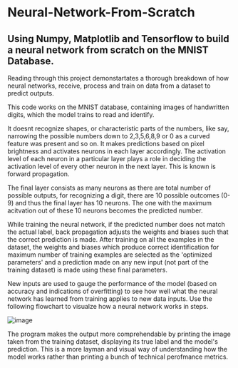 # Neural-Network-From-Scratch
## Using Numpy, Matplotlib and Tensorflow to build a neural network from scratch on the MNIST Database. 

Reading through this project demonstartates a thorough breakdown of how neural networks, receive, process and train on data from a dataset to predict outputs. 


This code works on the MNIST database, containing images of handwritten digits, which the model trains to read and identify. 


It doesnt recognize shapes, or characteristic parts of the numbers, like say, narrowing the possible numbers down to 2,3,5,6,8,9 or 0 as a curved feature was present and so on. 
It makes predictions based on pixel brightness and activates neurons in each layer accordingly. The activation level of each neuron in a particular layer plays a role in deciding the activation level of every other neuron in the next layer. This is known is forward propagation. 


The final layer consists as many neurons as there are total number of possible outputs, for recognizing a digit, there are 10 possible outcomes (0-9) and thus the final layer has 10 neurons. The one with the maximum acitvation out of these 10 neurons becomes the predicted number. 


While training the neural network, if the predicted number does not match the actual label, back propagation adjusts the weights and biases such that the correct prediction is made. 
After training on all the examples in the dataset, the weights and biases which produce correct identification for maximum number of training examples are selected as the 'optimized parameters' and a prediction made on any new input (not part of the training dataset) is made using these final parameters. 


New inputs are used to gauge the performance of the model (based on accuracy and indications of overfitting) to see how well what the neural network has learned from training applies to new data inputs. 
Use the following flowchart to visualze how a neural network works in steps. 


![image](https://github.com/user-attachments/assets/79867849-45e5-4433-be36-ed54f36233cc)

The program makes the output more comprehendable by printing the image taken from the training dataset, displaying its true label and the model's prediction. This is a more layman and visual way of understanding how the model works rather than printing a bunch of technical perofmance metrics. 
